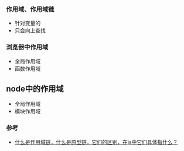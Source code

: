 ### 作用域、作用域链  
- 针对变量的  
- 只会向上查找  

### 浏览器中作用域  
- 全局作用域  
- 函数作用域  

## node中的作用域  
- 全局作用域  
- 模块作用域  



### 参考  
- [什么是作用域链，什么是原型链，它们的区别，在js中它们具体指什么？](https://www.cnblogs.com/pssp/p/5204324.html)